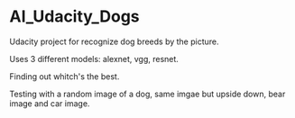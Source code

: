 # AI_Udacity_Dogs

Udacity project for recognize dog breeds by the picture. 

Uses 3 different models: alexnet, vgg, resnet.

Finding out whitch's the best.

Testing with a random image of a dog, same imgae but upside down, bear image and car image.
